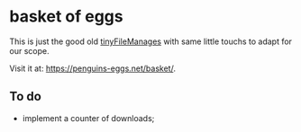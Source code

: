 # basket of eggs

This is just the good old [tinyFileManages](https://github.com/prasathmani/tinyfilemanager) with same little touchs to adapt for our scope.

Visit it at: https://penguins-eggs.net/basket/.

## To do

* implement a counter of downloads;

